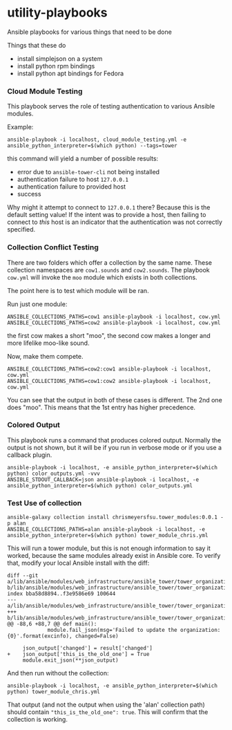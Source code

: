 # utility-playbooks
Ansible playbooks for various things that need to be done

Things that these do

 - install simplejson on a system
 - install python rpm bindings
 - install python apt bindings for Fedora

### Cloud Module Testing

This playbook serves the role of testing authentication to various
Ansible modules.

Example:

```
ansible-playbook -i localhost, cloud_module_testing.yml -e ansible_python_interpreter=$(which python) --tags=tower
```

this command will yield a number of possible results:

 - error due to `ansible-tower-cli` not being installed
 - authentication failure to host `127.0.0.1`
 - authentication failure to provided host
 - success

Why might it attempt to connect to `127.0.0.1` there? Because this is the
default setting value! If the intent was to provide a host, then failing
to connect to _this_ host is an indicator that the authentication was
not correctly specified.

### Collection Conflict Testing

There are two folders which offer a collection by the same name.
These collection namespaces are `cow1.sounds` and `cow2.sounds`.
The playbook `cow.yml` will invoke the `moo` module which exists in
both collections.

The point here is to test which module will be ran.

Run just one module:

```
ANSIBLE_COLLECTIONS_PATHS=cow1 ansible-playbook -i localhost, cow.yml
ANSIBLE_COLLECTIONS_PATHS=cow2 ansible-playbook -i localhost, cow.yml
```

the first cow makes a short "moo", the second cow makes a longer and
more lifelike moo-like sound.

Now, make them compete.

```
ANSIBLE_COLLECTIONS_PATHS=cow2:cow1 ansible-playbook -i localhost, cow.yml
ANSIBLE_COLLECTIONS_PATHS=cow1:cow2 ansible-playbook -i localhost, cow.yml
```

You can see that the output in both of these cases is different.
The 2nd one does "moo".
This means that the 1st entry has higher precedence.

### Colored Output

This playbook runs a command that produces colored output.
Normally the output is not shown, but it will be if you run in
verbose mode or if you use a callback plugin.

```
ansible-playbook -i localhost, -e ansible_python_interpreter=$(which python) color_outputs.yml -vvv
ANSIBLE_STDOUT_CALLBACK=json ansible-playbook -i localhost, -e ansible_python_interpreter=$(which python) color_outputs.yml
```

### Test Use of collection

```
ansible-galaxy collection install chrismeyersfsu.tower_modules:0.0.1 -p alan
ANSIBLE_COLLECTIONS_PATHS=alan ansible-playbook -i localhost, -e ansible_python_interpreter=$(which python) tower_module_chris.yml
```

This will run a tower module, but this is not enough information to say it worked,
because the same modules already exist in Ansible core. To verify that, modify
your local Ansible install with the diff:

```
diff --git a/lib/ansible/modules/web_infrastructure/ansible_tower/tower_organization.py b/lib/ansible/modules/web_infrastructure/ansible_tower/tower_organization.py
index bba58d8894..f3e9586e69 100644
--- a/lib/ansible/modules/web_infrastructure/ansible_tower/tower_organization.py
+++ b/lib/ansible/modules/web_infrastructure/ansible_tower/tower_organization.py
@@ -88,6 +88,7 @@ def main():
             module.fail_json(msg='Failed to update the organization: {0}'.format(excinfo), changed=False)

     json_output['changed'] = result['changed']
+    json_output['this_is_the_old_one'] = True
     module.exit_json(**json_output)
```

And then run without the collection:

```
ansible-playbook -i localhost, -e ansible_python_interpreter=$(which python) tower_module_chris.yml
```

That output (and not the output when using the 'alan' collection path) should
contain `"this_is_the_old_one": true`.
This will confirm that the collection is working.
